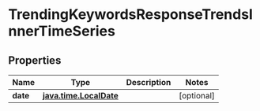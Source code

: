 
# TrendingKeywordsResponseTrendsInnerTimeSeries

## Properties
| Name | Type | Description | Notes |
| ------------ | ------------- | ------------- | ------------- |
| **date** | [**java.time.LocalDate**](java.time.LocalDate.md) |  |  [optional] |



